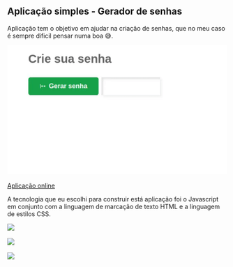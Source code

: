 ## Aplicação simples - Gerador de senhas

<p>Aplicação tem o objetivo em ajudar na criação de senhas, que no meu caso é sempre dificil pensar numa boa 😅.</p>

<img src=".github/preview.gif" />

<a href="">Aplicação online</a>

<p>A tecnologia que eu escolhi para construir está aplicação foi o Javascript em conjunto com a linguagem de marcação de texto HTML e a linguagem de estilos CSS.</p>

![](https://img.shields.io/badge/JavaScript-F7DF1E?style=for-the-badge&logo=javascript&logoColor=black)

![](https://img.shields.io/badge/HTML5-E34F26?style=for-the-badge&logo=html5&logoColor=white)

![](https://img.shields.io/badge/CSS3-1572B6?style=for-the-badge&logo=css3&logoColor=white)

